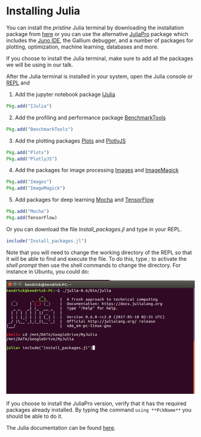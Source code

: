 # Installing Julia

You can install the *pristine* Julia terminal by downloading the installation package from [here](https://julialang.org/downloads/) or you can use the alternative [JuliaPro](http://juliacomputing.com/products/juliapro.html) package which includes the [Juno IDE](http://junolab.org/), the Gallium debugger, and a number of packages for plotting, optimization, machine learning, databases and more.

If you choose to install the Julia terminal, make sure to add all the packages we will be using in our talk. 

After the Julia terminal is installed in your system, open the Julia console or [REPL](https://en.wikibooks.org/wiki/Introducing_Julia/The_REPL) and

1. Add the jupyter notebook package [IJulia](https://github.com/JuliaLang/IJulia.jl)
```julia
Pkg.add("IJulia")
```
2. Add the profiling and performance package [BenchmarkTools](https://github.com/JuliaCI/BenchmarkTools.jl)
```julia
Pkg.add("BenchmarkTools")
```
3. Add the plotting packages [Plots](https://github.com/JuliaPlots/Plots.jl) and [PlotlyJS](https://github.com/sglyon/PlotlyJS.jl)
```julia
Pkg.add("Plots")
Pkg.add("PlotlyJS")
```
4. Add the packages for image processing [Images](https://github.com/JuliaImages/Images.jl) and [ImageMagick](https://github.com/JuliaIO/ImageMagick.jl)
```julia
Pkg.add("Images")
Pkg.add("ImageMagick")
```
5. Add packages for deep learning [Mocha](https://github.com/pluskid/Mocha.jl) and [TensorFlow](https://github.com/malmaud/TensorFlow.jl)
```julia
Pkg.add("Mocha")
Pkg.add(TensorFlow)
```
Or you can download the file *Install_packages.jl* and type in your REPL.
```julia
include("Install_packages.jl")
```
Note that you will need to change the working directory of the REPL so that it will be able to find and execute the file. To do this, type *;* to activate the *shell prompt* then use the shell commands to change the directory. For instance in Ubuntu, you could do:

![Screenshot](Screenshot01.png)

If you choose to install the JuliaPro version, verify that it has the required packages already installed.
By typing the command ```using **PckName**``` you should be able to do it.

The Julia documentation can be found [here](https://docs.julialang.org/en/stable/).
